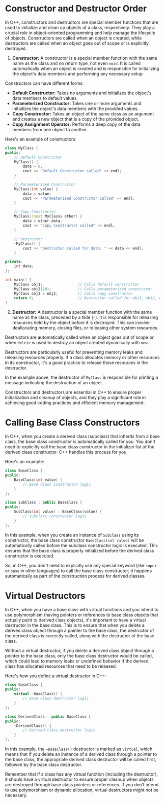 # Constructor and Destructor Order

In C++, constructors and destructors are special member functions that are used to initialize and clean up objects of a class, respectively. They play a crucial role in object-oriented programming and help manage the lifecycle of objects. Constructors are called when an object is created, while destructors are called when an object goes out of scope or is explicitly destroyed.

1. **Constructor:**
A constructor is a special member function with the same name as the class and no return type, not even `void`. It is called automatically when an object is created and is responsible for initializing the object's data members and performing any necessary setup.

Constructors can have different forms:

- **Default Constructor:** Takes no arguments and initializes the object's data members to default values.
- **Parameterized Constructor:** Takes one or more arguments and initializes the object's data members with the provided values.
- **Copy Constructor:** Takes an object of the same class as an argument and creates a new object that is a copy of the provided object.
- **Copy Assignment Operator:** Performs a deep copy of the data members from one object to another.

Here's an example of constructors:

```cpp
class MyClass {
public:
    // Default Constructor
    MyClass() {
        data = 0;
        cout << "Default Constructor called" << endl;
    }

    // Parameterized Constructor
    MyClass(int value) {
        data = value;
        cout << "Parameterized Constructor called" << endl;
    }

    // Copy Constructor
    MyClass(const MyClass& other) {
        data = other.data;
        cout << "Copy Constructor called" << endl;
    }

    // Destructor
    ~MyClass() {
        cout << "Destructor called for data: " << data << endl;
    }

private:
    int data;
};

int main() {
    MyClass obj1;                // Calls default constructor
    MyClass obj2(10);            // Calls parameterized constructor
    MyClass obj3 = obj2;         // Calls copy constructor
    return 0;                    // Destructor called for obj3, obj2, obj1 in reverse order
}
```

2. **Destructor:**
A destructor is a special member function with the same name as the class, preceded by a tilde (`~`). It is responsible for releasing resources held by the object before it is destroyed. This can involve deallocating memory, closing files, or releasing other system resources.

Destructors are automatically called when an object goes out of scope or when `delete` is used to destroy an object created dynamically with `new`.

Destructors are particularly useful for preventing memory leaks and releasing resources properly. If a class allocates memory or other resources in its constructor, it's a good practice to release those resources in the destructor.

In the example above, the destructor of `MyClass` is responsible for printing a message indicating the destruction of an object.

Constructors and destructors are essential in C++ to ensure proper initialization and cleanup of objects, and they play a significant role in achieving good coding practices and efficient memory management.



# Calling Base Class Constructors

In C++, when you create a derived class (subclass) that inherits from a base class, the base class constructor is automatically called for you. You don't need to explicitly call the base class constructor in the initializer list of the derived class constructor. C++ handles this process for you.

Here's an example:

```cpp
class BaseClass {
public:
    BaseClass(int value) {
        // Base class constructor logic
    }
};

class SubClass : public BaseClass {
public:
    SubClass(int value) : BaseClass(value) {
        // Subclass constructor logic
    }
};
```

In this example, when you create an instance of `SubClass` using its constructor, the base class constructor `BaseClass(int value)` will be automatically called before the subclass constructor logic is executed. This ensures that the base class is properly initialized before the derived class constructor is executed.

So, in C++, you don't need to explicitly use any special keyword (like `super` or `base` in other languages) to call the base class constructor; it happens automatically as part of the construction process for derived classes.


# Virtual Destructors

In C++, when you have a base class with virtual functions and you intend to use polymorphism (having pointers or references to base class objects that actually point to derived class objects), it's important to have a virtual destructor in the base class. This is to ensure that when you delete a derived class object through a pointer to the base class, the destructor of the derived class is correctly called, along with the destructor of the base class.

Without a virtual destructor, if you delete a derived class object through a pointer to the base class, only the base class destructor would be called, which could lead to memory leaks or undefined behavior if the derived class has allocated resources that need to be released.

Here's how you define a virtual destructor in C++:

```cpp
class BaseClass {
public:
    virtual ~BaseClass() {
        // Base class destructor logic
    }
};

class DerivedClass : public BaseClass {
public:
    ~DerivedClass() {
        // Derived class destructor logic
    }
};
```

In this example, the `~BaseClass()` destructor is marked as `virtual`, which means that if you delete an instance of a derived class through a pointer to the base class, the appropriate derived class destructor will be called first, followed by the base class destructor.

Remember that if a class has any virtual function (including the destructor), it should have a virtual destructor to ensure proper cleanup when objects are destroyed through base class pointers or references. If you don't intend to use polymorphism or dynamic allocation, virtual destructors might not be necessary.